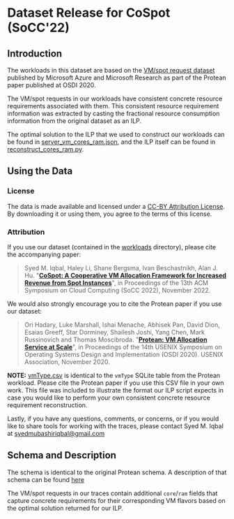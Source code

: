 # Dataset Release for CoSpot (SoCC'22)


## Introduction
The workloads in this dataset are based on the [VM/spot request dataset](https://github.com/Azure/AzurePublicDataset/blob/master/AzureTracesForPacking2020.md) published by Microsoft Azure and Microsoft Research as part of the Protean paper published at OSDI 2020.

The VM/spot requests in our workloads have consistent concrete resource requirements associated with them. This consistent resource requirement information was extracted by casting the fractional resource consumption information from the original dataset as an ILP.

The optimal solution to the ILP that we used to construct our workloads can be found in [server_vm_cores_ram.json](ilp/server_vm_cores_ram.json), and the ILP itself can be found in [reconstruct_cores_ram.py](ilp/reconstruct_cores_ram.py).


## Using the Data

### License
The data is made available and licensed under a [CC-BY Attribution License](https://github.com/DCResourceManage/cospot-socc2022/blob/master/LICENSE). By downloading it or using them, you agree to the terms of this license.

### Attribution
If you use our dataset (contained in the [workloads](workloads/) directory), please cite the accompanying paper:

> Syed M. Iqbal, Haley Li, Shane Bergsma, Ivan Beschastnikh, Alan J. Hu. "[**CoSpot: A Cooperative VM Allocation Framework for Increased Revenue from Spot Instances**](https://dl.acm.org/doi/10.1145/3542929.3563499)", in Proceedings of the 13th ACM Symposium on Cloud Computing (SoCC 2022), November 2022.

We would also strongly encourage you to cite the Protean paper if you use our dataset:

> Ori Hadary, Luke Marshall, Ishai Menache, Abhisek Pan, David Dion, Esaias Greeff, Star Dorminey, Shailesh Joshi, Yang Chen, Mark Russinovich and Thomas Moscibroda. "[**Protean: VM Allocation Service at Scale**](https://www.microsoft.com/en-us/research/publication/protean-vm-allocation-service-at-scale/)", in Proceedings of the 14th USENIX Symposium on Operating Systems Design and Implementation (OSDI 2020). USENIX Association, November 2020.

**NOTE:** [vmType.csv](ilp/vmType.csv) is identical to the `vmType` SQLite table from the Protean workload. Please cite the Protean paper if you use this CSV file in your own work. This file was included to illustrate the format our ILP script expects in case you would like to perform your own consistent concrete resource requirement reconstruction.

Lastly, if you have any questions, comments, or concerns, or if you would like to share tools for working with the traces, please contact Syed M. Iqbal at syedmubashiriqbal@gmail.com


## Schema and Description

The schema is identical to the original Protean schema. A description of that schema can be found [here](https://github.com/Azure/AzurePublicDataset/blob/master/AzureTracesForPacking2020.md#schema-and-description)

The VM/spot requests in our traces contain additional `core`/`ram` fields that capture concrete requirements for their corresponding VM flavors based on the optimal solution returned for our ILP.
